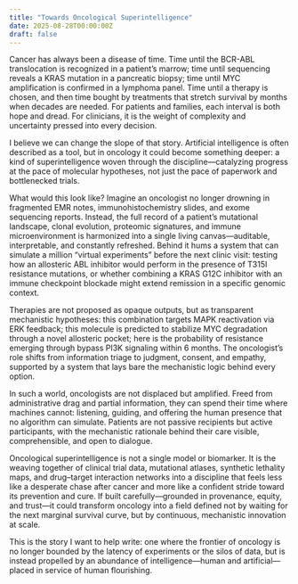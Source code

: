 ```yaml
---
title: "Towards Oncological Superintelligence"
date: 2025-08-28T00:00:00Z
draft: false
---
```


Cancer has always been a disease of time. Time until the BCR-ABL translocation is recognized in a patient’s marrow; time until sequencing reveals a KRAS mutation in a pancreatic biopsy; time until MYC amplification is confirmed in a lymphoma panel. Time until a therapy is chosen, and then time bought by treatments that stretch survival by months when decades are needed. For patients and families, each interval is both hope and dread. For clinicians, it is the weight of complexity and uncertainty pressed into every decision.

I believe we can change the slope of that story. Artificial intelligence is often described as a tool, but in oncology it could become something deeper: a kind of superintelligence woven through the discipline—catalyzing progress at the pace of molecular hypotheses, not just the pace of paperwork and bottlenecked trials.

What would this look like? Imagine an oncologist no longer drowning in fragmented EMR notes, immunohistochemistry slides, and exome sequencing reports. Instead, the full record of a patient’s mutational landscape, clonal evolution, proteomic signatures, and immune microenvironment is harmonized into a single living canvas—auditable, interpretable, and constantly refreshed. Behind it hums a system that can simulate a million “virtual experiments” before the next clinic visit: testing how an allosteric ABL inhibitor would perform in the presence of T315I resistance mutations, or whether combining a KRAS G12C inhibitor with an immune checkpoint blockade might extend remission in a specific genomic context.

Therapies are not proposed as opaque outputs, but as transparent mechanistic hypotheses: this combination targets MAPK reactivation via ERK feedback; this molecule is predicted to stabilize MYC degradation through a novel allosteric pocket; here is the probability of resistance emerging through bypass PI3K signaling within 6 months. The oncologist’s role shifts from information triage to judgment, consent, and empathy, supported by a system that lays bare the mechanistic logic behind every option.

In such a world, oncologists are not displaced but amplified. Freed from administrative drag and partial information, they can spend their time where machines cannot: listening, guiding, and offering the human presence that no algorithm can simulate. Patients are not passive recipients but active participants, with the mechanistic rationale behind their care visible, comprehensible, and open to dialogue.

Oncological superintelligence is not a single model or biomarker. It is the weaving together of clinical trial data, mutational atlases, synthetic lethality maps, and drug–target interaction networks into a discipline that feels less like a desperate chase after cancer and more like a confident stride toward its prevention and cure. If built carefully—grounded in provenance, equity, and trust—it could transform oncology into a field defined not by waiting for the next marginal survival curve, but by continuous, mechanistic innovation at scale.

This is the story I want to help write: one where the frontier of oncology is no longer bounded by the latency of experiments or the silos of data, but is instead propelled by an abundance of intelligence—human and artificial—placed in service of human flourishing.